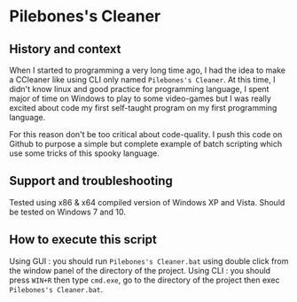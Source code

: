 # Pilebones's Cleaner

## History and context

When I started to programming a very long time ago, I had the idea to make a CCleaner like using CLI only named `Pilebones's Cleaner`. At this time, I didn't know linux and good practice for programming language, I spent major of time on Windows to play to some video-games but I was really excited about code my first self-taught program on my first programming language.

For this reason don't be too critical about code-quality. 
I push this code on Github to purpose a simple but complete example of batch scripting which use some tricks of this spooky language.

## Support and troubleshooting

Tested using x86 & x64 compiled version of Windows XP and Vista.
Should be tested on Windows 7 and 10.

## How to execute this script

Using GUI : you should run `Pilebones's Cleaner.bat` using double click from the window panel of the directory of the project.
Using CLI : you should press `WIN+R` then type `cmd.exe`, go to the directory of the project then exec `Pilebones's Cleaner.bat`.
